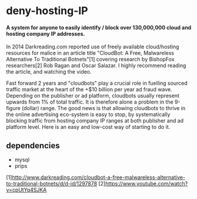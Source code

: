 # deny-hosting-IP
#### A system for anyone to easily identify / block over 130,000,000 cloud and hosting company IP addresses.

In 2014 Darkreading.com reported use of freely available cloud/hosting resources for malice in an article title "CloudBot: A Free, Malwareless Alternative To Traditional Botnets"[1] covering research by BishopFox researchers[2] Rob Ragan and Oscar Salazar. I highly recommend reading the article, and watching the video.  

Fast forward 2 years and "cloudbots" play a crucial role in fuelling sourced traffic market at the heart of the +$10 billion per year ad fraud wave. Depending on the publisher or ad platform, cloudbots usually represent upwards from 1% of total traffic. It is therefore alone a problem in the 9-figure (dollar) range. The good news is that allowing cloudbots to thrive in the online advertising eco-system is easy to stop, by systematically blocking traffic from hosting company IP ranges at both publisher and ad platform level. Here is an easy and low-cost way of starting to do it. 

## dependencies 

- mysql 
- prips 

[1]http://www.darkreading.com/cloudbot-a-free-malwareless-alternative-to-traditional-botnets/d/d-id/1297878
[2]https://www.youtube.com/watch?v=cpUtYq4SJKA
